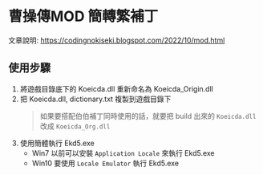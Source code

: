 # 曹操傳MOD 簡轉繁補丁

文章說明: https://codingnokiseki.blogspot.com/2022/10/mod.html

## 使用步驟
1. 將遊戲目錄底下的 Koeicda.dll 重新命名為 Koeicda_Origin.dll
2. 把 Koeicda.dll, dictionary.txt 複製到遊戲目錄下
    > 如果要搭配伯伯補丁同時使用的話，就要把 build 出來的 `Koeicda.dll` 改成 `Koeicda_Org.dll`
3. 使用簡體執行 Ekd5.exe
    - Win7 以前可以安裝 `Application Locale` 來執行 Ekd5.exe
    - Win10 要使用 `Locale Emulator` 執行 Ekd5.exe
